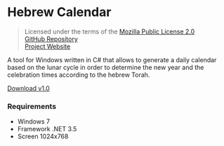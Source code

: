 # Hebrew Calendar

>Licensed under the terms of the [Mozilla Public License 2.0](LICENSE)<br/>
>[GitHub Repository](https://github.com/Ordisoftware/Hebrew-Calendar)<br/>
>[Project Website](http://www.ordisoftware.com/projects/hebrew-calendar)<br/>

A tool for Windows written in C# that allows to generate a daily calendar based on the lunar cycle in order to determine the new year and the celebration times according to the hebrew Torah.

[Download v1.0](https://github.com/Ordisoftware/Hebrew-Calendar/releases/tag/v1.0)

### Requirements

- Windows 7
- Framework .NET 3.5
- Screen 1024x768
